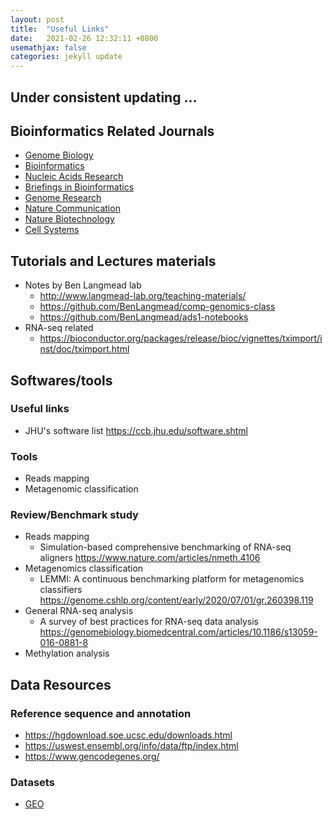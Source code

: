 ```yaml
---
layout: post
title:  "Useful Links"
date:   2021-02-26 12:32:11 +0800
usemathjax: false
categories: jekyll update
---
```


## Under consistent updating ...

## Bioinformatics Related Journals
- [Genome Biology](https://genomebiology.biomedcentral.com/articles)
- [Bioinformatics](https://academic.oup.com/bioinformatics)
- [Nucleic Acids Research](https://academic.oup.com/nar)
- [Briefings in Bioinformatics](https://academic.oup.com/bib)
- [Genome Research](https://genome.cshlp.org/content/current)
- [Nature Communication](https://www.nature.com/subjects/biological-sciences/ncomms)
- [Nature Biotechnology](https://www.nature.com/nbt/)
- [Cell Systems](https://www.cell.com/cell-systems/home)


## Tutorials and Lectures materials
- Notes by Ben Langmead lab
  - <http://www.langmead-lab.org/teaching-materials/>
  - <https://github.com/BenLangmead/comp-genomics-class>
  - <https://github.com/BenLangmead/ads1-notebooks>
- RNA-seq related
  - <https://bioconductor.org/packages/release/bioc/vignettes/tximport/inst/doc/tximport.html>

## Softwares/tools

### Useful links
  - JHU's software list <https://ccb.jhu.edu/software.shtml>

### Tools
  - Reads mapping
  - Metagenomic classification

### Review/Benchmark study
  - Reads mapping
    - Simulation-based comprehensive benchmarking of RNA-seq aligners <https://www.nature.com/articles/nmeth.4106>
  - Metagenomics classification
    - LEMMI: A continuous benchmarking platform for metagenomics classifiers <https://genome.cshlp.org/content/early/2020/07/01/gr.260398.119>
  - General RNA-seq analysis
    - A survey of best practices for RNA-seq data analysis <https://genomebiology.biomedcentral.com/articles/10.1186/s13059-016-0881-8>
  - Methylation analysis
    



## Data Resources

### Reference sequence and annotation
  - <https://hgdownload.soe.ucsc.edu/downloads.html>
  - <https://uswest.ensembl.org/info/data/ftp/index.html>
  - <https://www.gencodegenes.org/>

### Datasets
  - [GEO](https://www.ncbi.nlm.nih.gov/geo/)
